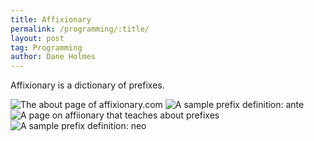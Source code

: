 ```yaml
---
title: Affixionary
permalink: /programming/:title/
layout: post
tag: Programming
author: Dane Holmes
---
```


Affixionary is a dictionary of prefixes.

<picture>
<source srcset="{{ site.baseurl }}/assets/images/affixionary/homepage.webp" type="image/webp">
<source srcset="{{ site.baseurl }}/assets/images/affixionary/homepage.png" type="image/png">
<img alt="The about page of affixionary.com" src="{{ site.baseurl }}/assets/images/affixionary/homepage.png">
</picture>

<picture>
<source srcset="{{ site.baseurl }}/assets/images/affixionary/ante-definition.webp" type="image/webp">
<source srcset="{{ site.baseurl }}/assets/images/affixionary/ante-definition.png" type="image/png">
<img alt="A sample prefix definition: ante" src="{{ site.baseurl }}/assets/images/affixionary/ante-definition.png">
</picture>

<picture>
<source srcset="{{ site.baseurl }}/assets/images/affixionary/about.webp" type="image/webp">
<source srcset="{{ site.baseurl }}/assets/images/affixionary/about.png" type="image/png">
<img alt="A page on affiionary that teaches about prefixes" src="{{ site.baseurl }}/assets/images/affixionary/about.png">
</picture>

<picture>
<source srcset="{{ site.baseurl }}/assets/images/affixionary/neo-definition.webp" type="image/webp">
<source srcset="{{ site.baseurl }}/assets/images/affixionary/neo-definition.png" type="image/png">
<img alt="A sample prefix definition: neo" src="{{ site.baseurl }}/assets/images/affixionary/neo-definition.png">
</picture>
